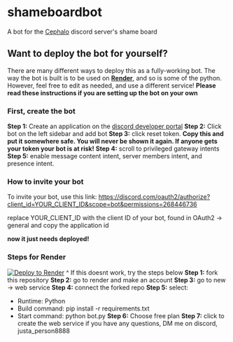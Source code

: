 # shameboardbot
A bot for the [Cephalo](https://discord.gg/cephalo) discord server's shame board
## Want to deploy the bot for yourself?
There are many different ways to deploy this as a fully-working bot. The way the bot is built is to be used on **[Render](https://render.com)**, and so is some of the python. However, feel free to edit as needed, and use a different service!
**Please read these instructions if you are setting up the bot on your own**
### First, create the bot
**Step 1:** Create an application on the [discord developer portal](https://discord.com/developers/applications)
**Step 2:** Click bot on the left sidebar and add bot
**Step 3:** click reset token. **Copy this and put it somewhere safe. You will never be shown it again. If anyone gets your token your bot is at risk!**
**Step 4:** scroll to privileged gateway intents
**Step 5:** enable message content intent, server members intent, and presence intent.
### How to invite your bot
To invite your bot, use this link: https://discord.com/oauth2/authorize?client_id=YOUR_CLIENT_ID&scope=bot&permissions=268446736

replace YOUR_CLIENT_ID with the client ID of your bot, found in OAuth2 -> general and copy the application id

**now it just needs deployed!**
### Steps for Render
[![Deploy to Render](https://render.com/images/deploy-to-render-button.svg)](https://render.com/deploy?repo=https://github.com/YOUR_USERNAME/YOUR_REPO_NAME)
^ If this doesnt work, try the steps below
**Step 1:** fork this repository
**Step 2:** go to render and make an account
**Step 3:** go to new -> web service
**Step 4:** connect the forked repo
**Step 5:** select:
- Runtime: Python
- Build command: pip install -r requirements.txt
- Start command: python bot.py
**Step 6:** Choose free plan
**Step 7:** click to create the web service
if you have any questions, DM me on discord, justa_person8888
